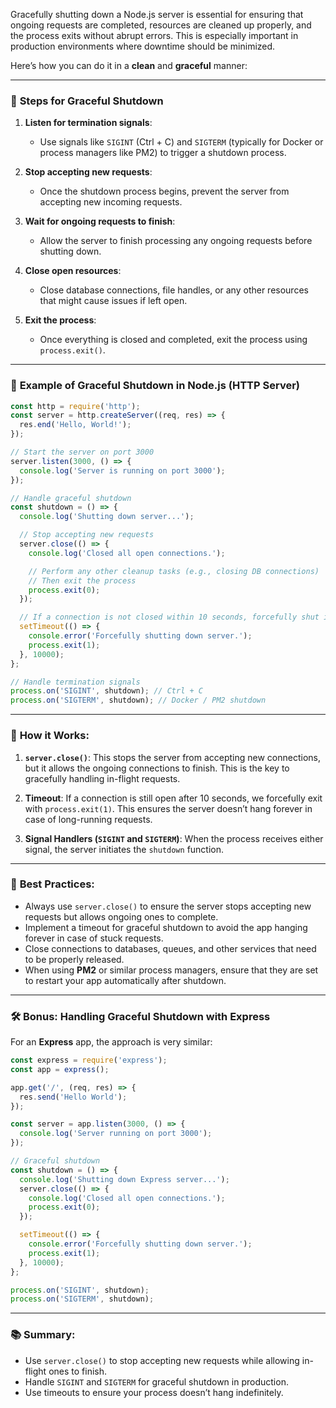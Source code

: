 Gracefully shutting down a Node.js server is essential for ensuring that ongoing requests are completed, resources are cleaned up properly, and the process exits without abrupt errors. This is especially important in production environments where downtime should be minimized.

Here’s how you can do it in a **clean** and **graceful** manner:

---

### 🧩 **Steps for Graceful Shutdown**

1. **Listen for termination signals**:

   * Use signals like `SIGINT` (Ctrl + C) and `SIGTERM` (typically for Docker or process managers like PM2) to trigger a shutdown process.

2. **Stop accepting new requests**:

   * Once the shutdown process begins, prevent the server from accepting new incoming requests.

3. **Wait for ongoing requests to finish**:

   * Allow the server to finish processing any ongoing requests before shutting down.

4. **Close open resources**:

   * Close database connections, file handles, or any other resources that might cause issues if left open.

5. **Exit the process**:

   * Once everything is closed and completed, exit the process using `process.exit()`.

---

### 🚀 **Example of Graceful Shutdown in Node.js (HTTP Server)**

```js
const http = require('http');
const server = http.createServer((req, res) => {
  res.end('Hello, World!');
});

// Start the server on port 3000
server.listen(3000, () => {
  console.log('Server is running on port 3000');
});

// Handle graceful shutdown
const shutdown = () => {
  console.log('Shutting down server...');

  // Stop accepting new requests
  server.close(() => {
    console.log('Closed all open connections.');

    // Perform any other cleanup tasks (e.g., closing DB connections)
    // Then exit the process
    process.exit(0);
  });

  // If a connection is not closed within 10 seconds, forcefully shut it down
  setTimeout(() => {
    console.error('Forcefully shutting down server.');
    process.exit(1);
  }, 10000);
};

// Handle termination signals
process.on('SIGINT', shutdown); // Ctrl + C
process.on('SIGTERM', shutdown); // Docker / PM2 shutdown
```

---

### 🧠 **How it Works**:

1. **`server.close()`**: This stops the server from accepting new connections, but it allows the ongoing connections to finish. This is the key to gracefully handling in-flight requests.

2. **Timeout**: If a connection is still open after 10 seconds, we forcefully exit with `process.exit(1)`. This ensures the server doesn’t hang forever in case of long-running requests.

3. **Signal Handlers (`SIGINT` and `SIGTERM`)**: When the process receives either signal, the server initiates the `shutdown` function.

---

### 🔑 **Best Practices**:

* Always use `server.close()` to ensure the server stops accepting new requests but allows ongoing ones to complete.
* Implement a timeout for graceful shutdown to avoid the app hanging forever in case of stuck requests.
* Close connections to databases, queues, and other services that need to be properly released.
* When using **PM2** or similar process managers, ensure that they are set to restart your app automatically after shutdown.

---

### 🛠️ **Bonus: Handling Graceful Shutdown with Express**

For an **Express** app, the approach is very similar:

```js
const express = require('express');
const app = express();

app.get('/', (req, res) => {
  res.send('Hello World');
});

const server = app.listen(3000, () => {
  console.log('Server running on port 3000');
});

// Graceful shutdown
const shutdown = () => {
  console.log('Shutting down Express server...');
  server.close(() => {
    console.log('Closed all open connections.');
    process.exit(0);
  });

  setTimeout(() => {
    console.error('Forcefully shutting down server.');
    process.exit(1);
  }, 10000);
};

process.on('SIGINT', shutdown);
process.on('SIGTERM', shutdown);
```

---

### 📚 **Summary**:

* Use `server.close()` to stop accepting new requests while allowing in-flight ones to finish.
* Handle `SIGINT` and `SIGTERM` for graceful shutdown in production.
* Use timeouts to ensure your process doesn’t hang indefinitely.